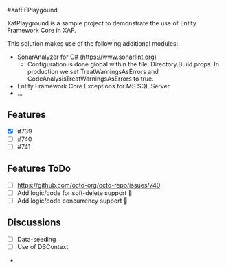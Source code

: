 #XafEFPlaygound

XafPlayground is a sample project to demonstrate the use of Entity Framework Core in XAF.

This solution makes use of the following additional modules:
- SonarAnalyzer for C# (https://www.sonarlint.org)
  - Configuration is done global within the file: Directory.Build.props. In production we set TreatWarningsAsErrors and CodeAnalysisTreatWarningsAsErrors to true.
- Entity Framework Core Exceptions for MS SQL Server
- ...


## Features

- [x] #739
- [ ] #740
- [ ] #741

## Features ToDo

- [ ] https://github.com/octo-org/octo-repo/issues/740
- [ ] Add logic/code for soft-delete support :tada:
- [ ] Add logic/code concurrency support :tada:

## Discussions

- [ ] Data-seeding
- [ ] Use of DBContext
- 
